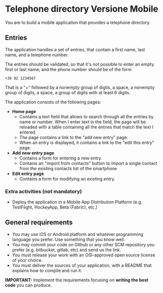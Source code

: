 # Telephone directory Versione Mobile
You are to build a mobile application that provides a telephone directory.

## Entries
The application handles a set of entries, that contain a first name, last name, and a telephone number.

The entries should be validated, so that it's not possible to enter an empty first or last name; and the phone number should be of the form
```
+39 02 1234567
```

That is a "+" followed by a nonempty group of digits, a space, a nonempty group of digits, a space, a group of digits with at least 6 digits.

The application consists of the following pages:
* **Home page**
  * Contains a text field that allows to search through all the entries by name or number. When I enter text in the field, the page will be reloaded with a table containing all the entries that match the text I entered.
  * The page contains a link to the "add new entry" page.
  * When an entry is displayed, it contains a link to the "edit this entry" page.
* **Add new entry page**
  * Contains a form for entering a new entry.
  * Contains an "import from contacts" button to import a single contact from the existing contacts list of the smartphone
* **Edit entry page**
  * Contains a form for modifying an existing entry.

### Extra activities (not mandatory)
* Deploy the application in a Mobile App Distribution Platform (e.g. TestFlight, HockeyApp, Beta (Fabric), etc.)


## General requirements
- You may use iOS or Android platform and whatever programming language you prefer. Use something that you know well.
- You may commit your code on Github or any other SCM repository you prefer (e.g. bitbucket, gitlab, etc) and send us the link.
- You must release your work with an OSI-approved open source license of your choice.
- You must deliver the sources of your application, with a README that explains how to compile and run it.

**IMPORTANT:**  Implement the requirements focusing on **writing the best code** you can produce.
